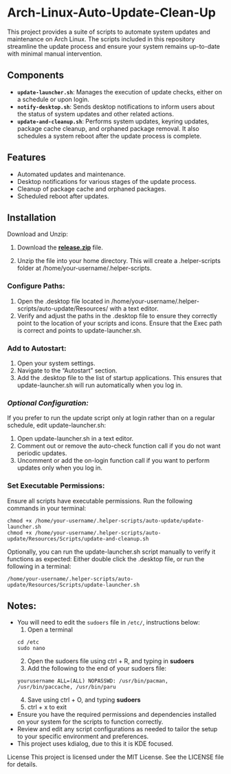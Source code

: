 # Arch-Linux-Auto-Update-Clean-Up
This project provides a suite of scripts to automate system updates and maintenance on Arch Linux. The scripts included in this repository streamline the update process and ensure your system remains up-to-date with minimal manual intervention.

## Components

- **`update-launcher.sh`**: Manages the execution of update checks, either on a schedule or upon login.
- **`notify-desktop.sh`**: Sends desktop notifications to inform users about the status of system updates and other related actions.
- **`update-and-cleanup.sh`**: Performs system updates, keyring updates, package cache cleanup, and orphaned package removal. It also schedules a system reboot after the update process is complete.

## Features

- Automated updates and maintenance.
- Desktop notifications for various stages of the update process.
- Cleanup of package cache and orphaned packages.
- Scheduled reboot after updates.

## Installation
Download and Unzip:

1. Download the **[release.zip](https://github.com/FluffyFlower/Arch-Linux-Auto-Update-Clean-Up/releases/tag/Maintenance)** file.

2. Unzip the file into your home directory. This will create a .helper-scripts folder at /home/your-username/.helper-scripts.

### Configure Paths:

1. Open the .desktop file located in /home/your-username/.helper-scripts/auto-update/Resources/ with a text editor.
2. Verify and adjust the paths in the .desktop file to ensure they correctly point to the location of your scripts and icons. Ensure that the Exec path is correct and points to update-launcher.sh.

### Add to Autostart:

1. Open your system settings.
2. Navigate to the “Autostart” section.
3. Add the .desktop file to the list of startup applications. This ensures that update-launcher.sh will run automatically when you log in.

### *Optional Configuration:*

If you prefer to run the update script only at login rather than on a regular schedule, edit update-launcher.sh:
1. Open update-launcher.sh in a text editor.
2. Comment out or remove the auto-check function call if you do not want periodic updates.
3. Uncomment or add the on-login function call if you want to perform updates only when you log in.

### Set Executable Permissions:

Ensure all scripts have executable permissions. Run the following commands in your terminal:
```
chmod +x /home/your-username/.helper-scripts/auto-update/update-launcher.sh
chmod +x /home/your-username/.helper-scripts/auto-update/Resources/Scripts/update-and-cleanup.sh
```

Optionally, you can run the update-launcher.sh script manually to verify it functions as expected:
Either double click the .desktop file, or run the following in a terminal:
```
/home/your-username/.helper-scripts/auto-update/Resources/Scripts/update-launcher.sh
```
## Notes:

- You will need to edit the `sudoers` file in `/etc/`, instructions below:
  1. Open a terminal
  ```
  cd /etc
  sudo nano
  ```
  2. Open the sudoers file using ctrl + R, and typing in **sudoers**
  3. Add the following to the end of your sudoers file:
  ```
  yourusername ALL=(ALL) NOPASSWD: /usr/bin/pacman, /usr/bin/paccache, /usr/bin/paru
  ```
  4. Save using ctrl + O, and typing **sudoers**
  5. ctrl + x to exit
- Ensure you have the required permissions and dependencies installed on your system for the scripts to function correctly.
- Review and edit any script configurations as needed to tailor the setup to your specific environment and preferences.
- This project uses kdialog, due to this it is KDE focused.

License
This project is licensed under the MIT License. See the LICENSE file for details.

